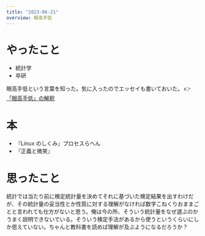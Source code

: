 ```yaml
---
title: "2023-06-21"
overview: 眼高手低
---
```


# やったこと

- 統計学
- 卒研

眼高手低という言葉を知った。気に入ったのでエッセイも書いておいた。
👉[「眼高手低」の解釈](/essay/2023-06-21_gankoushutei.md)

# 本

- 『Linux のしくみ』プロセスらへん
- 『正義と微笑』

# 思ったこと

統計では当たり前に検定統計量を決めてそれに基づいた検定結果を出すわけだが、その統計量の妥当性とか性質に対する理解がなければ数字こねくりおままごとと言われても仕方がないと思う。俺は今の所、そういう統計量をなぜ選ぶのかうまく説明できないでいる。そういう検定手法があるから使うというくらいにしか思えていない。ちゃんと教科書を読めば理解が及ぶようになるだろうか？
